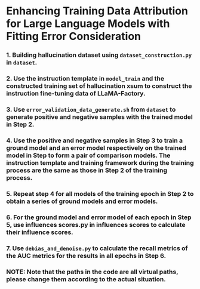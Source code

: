 # Enhancing Training Data Attribution for Large Language Models with Fitting Error Consideration

### 1. Building hallucination dataset using `dataset_construction.py` in `dataset`.

### 2. Use the instruction template in `model_train` and the constructed training set of hallucination xsum to construct the instruction fine-tuning data of LLaMA-Factory.

### 3. Use `error_validation_data_generate.sh` from `dataset` to generate positive and negative samples with the trained model in Step 2.

### 4. Use the positive and negative samples in Step 3 to train a ground model and an error model respectively on the trained model in Step to form a pair of comparison models. The instruction template and training framework during the training process are the same as those in Step 2 of the training process.

### 5. Repeat step 4 for all models of the training epoch in Step 2 to obtain a series of ground models and error models.

### 6. For the ground model and error model of each epoch in Step 5, use influences scores.py in influences scores to calculate their influence scores.

### 7. Use `debias_and_denoise.py` to calculate the recall metrics of the AUC metrics for the results in all epochs in Step 6.

### NOTE: Note that the paths in the code are all virtual paths, please change them according to the actual situation.
